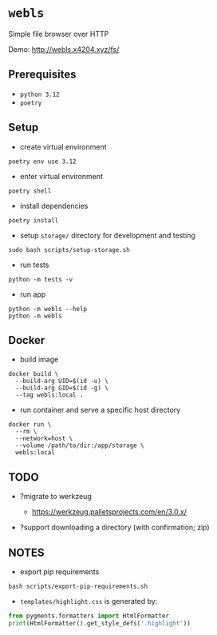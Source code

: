 # `webls`

Simple file browser over HTTP

Demo: http://webls.x4204.xyz/fs/


## Prerequisites

- `python 3.12`
- `poetry`


## Setup

- create virtual environment
```
poetry env use 3.12
```

- enter virtual environment
```
poetry shell
```

- install dependencies
```
poetry install
```

- setup `storage/` directory for development and testing
```
sudo bash scripts/setup-storage.sh
```

- run tests
```
python -m tests -v
```

- run app
```
python -m webls --help
python -m webls
```


## Docker

- build image
```
docker build \
  --build-arg UID=$(id -u) \
  --build-arg GID=$(id -g) \
  --tag webls:local .
```

- run container and serve a specific host directory
```
docker run \
  --rm \
  --network=host \
  --volume /path/to/dir:/app/storage \
  webls:local
```


## TODO

- ?migrate to werkzeug
  - https://werkzeug.palletsprojects.com/en/3.0.x/

- ?support downloading a directory (with confirmation; zip)


## NOTES

- export pip requirements
```
bash scripts/export-pip-requirements.sh
```

- `templates/highlight.css` is generated by:
```python
from pygments.formatters import HtmlFormatter
print(HtmlFormatter().get_style_defs('.highlight'))
```
